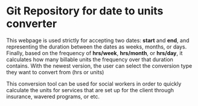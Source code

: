 # Git Repository for date to units converter

This webpage is used strictly for accepting two dates: **start** and **end**, and representing the duration between the dates as weeks, months, or days. Finally, based on the frequency of **hrs/week**, **hrs/month**, or **hrs/day**, it calculates how many billable units the frequency over that duration contains. With the newest version, the user can select the conversion type they want to convert from (hrs or units)

This conversion tool can be used for social workers in order to quickly calculate the units for services that are set up for the client through insurance, wavered programs, or etc.
